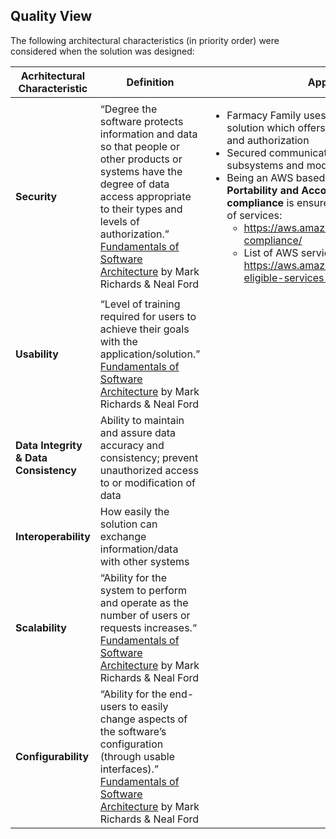 ## Quality View

The following architectural characteristics (in priority order) were considered when the solution was designed:

| Acrhitectural Characteristic | Definition | Approach |
|----------------------|----------------------------------------------|----------------------------------------------|
| **Security** | “Degree the software protects information and data so that people or other products or systems have the degree of data access appropriate to their types and levels of authorization.”</br>[Fundamentals of Software Architecture](https://learning.oreilly.com/library/view/fundamentals-of-software/9781492043447/) by Mark Richards & Neal Ford | <ul><li>Farmacy Family uses a Single Sign-On (SSO) solution which offers centralized access control and authorization</li><li>Secured communication channels between all subsystems and modules</li><li>Being an AWS based solution, **Health Insurance Portability and Accountability Act (HIPAA) compliance** is ensured for a significant number of services:<ul><li>https://aws.amazon.com/compliance/hipaa-compliance/</li><li>List of AWS services HIPAA compliant: https://aws.amazon.com/compliance/hipaa-eligible-services-reference/</li></ul></li></ul> |
| **Usability** | “Level of training required for users to achieve their goals with the application/solution.”</br>[Fundamentals of Software Architecture](https://learning.oreilly.com/library/view/fundamentals-of-software/9781492043447/) by Mark Richards & Neal Ford | |
| **Data Integrity & Data Consistency** |Ability to maintain and assure data accuracy and consistency; prevent unauthorized access to or modification of data | | |
| **Interoperability** | How easily the solution can exchange information/data with other systems | 
| **Scalability** | “Ability for the system to perform and operate as the number of users or requests increases.“</br>[Fundamentals of Software Architecture](https://learning.oreilly.com/library/view/fundamentals-of-software/9781492043447/) by Mark Richards & Neal Ford | |
| **Configurability** | “Ability for the end-users to easily change aspects of the software’s configuration (through usable interfaces).”</br>[Fundamentals of Software Architecture](https://learning.oreilly.com/library/view/fundamentals-of-software/9781492043447/) by Mark Richards & Neal Ford | |s